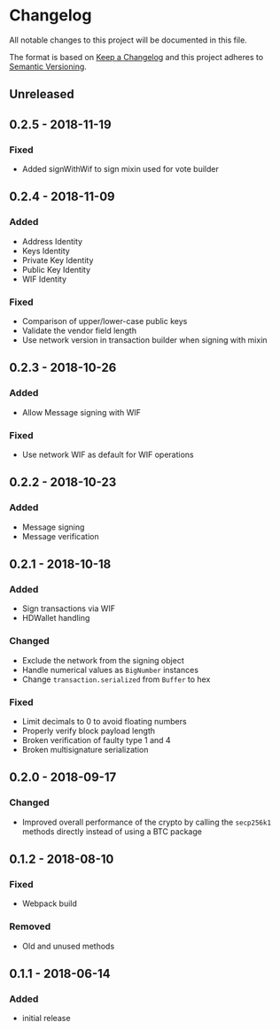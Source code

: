 # Changelog

All notable changes to this project will be documented in this file.

The format is based on [Keep a Changelog](http://keepachangelog.com/en/1.0.0/)
and this project adheres to [Semantic Versioning](http://semver.org/spec/v2.0.0.html).

## Unreleased

## 0.2.5 - 2018-11-19

### Fixed

- Added signWithWif to sign mixin used for vote builder

## 0.2.4 - 2018-11-09

### Added

- Address Identity
- Keys Identity
- Private Key Identity
- Public Key Identity
- WIF Identity

### Fixed

- Comparison of upper/lower-case public keys
- Validate the vendor field length
- Use network version in transaction builder when signing with mixin

## 0.2.3 - 2018-10-26

### Added

- Allow Message signing with WIF

### Fixed

- Use network WIF as default for WIF operations

## 0.2.2 - 2018-10-23

### Added

- Message signing
- Message verification

## 0.2.1 - 2018-10-18

### Added

- Sign transactions via WIF
- HDWallet handling

### Changed

- Exclude the network from the signing object
- Handle numerical values as `BigNumber` instances
- Change `transaction.serialized` from `Buffer` to hex

### Fixed

- Limit decimals to 0 to avoid floating numbers
- Properly verify block payload length
- Broken verification of faulty type 1 and 4
- Broken multisignature serialization

## 0.2.0 - 2018-09-17

### Changed

- Improved overall performance of the crypto by calling the `secp256k1` methods directly instead of using a BTC package

## 0.1.2 - 2018-08-10

### Fixed

- Webpack build

### Removed

- Old and unused methods

## 0.1.1 - 2018-06-14

### Added

- initial release
